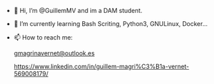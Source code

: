 - 👋 Hi, I’m @GuillemMV and im a DAM student.
- 🌱 I’m currently learning Bash Scriting, Python3, GNULinux, Docker...
- 📫 How to reach me:

     gmagrinavernet@outlook.es

     https://www.linkedin.com/in/guillem-magri%C3%B1a-vernet-569008179/

<!---
GuillemMV/GuillemMV is a ✨ special ✨ repository because its `README.md` (this file) appears on your GitHub profile.
You can click the Preview link to take a look at your changes.
--->
